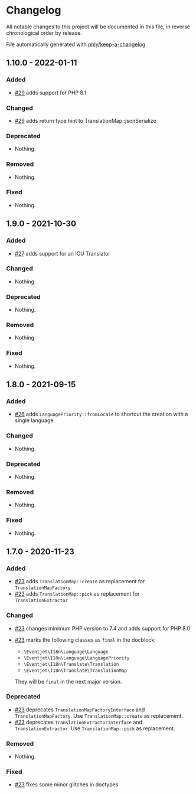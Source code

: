 # Changelog

All notable changes to this project will be documented in this file, in reverse chronological order by release.

File automatically generated with [phly/keep-a-changelog](https://github.com/phly/keep-a-changelog)

## 1.10.0 - 2022-01-11

### Added

- [#29](https://github.com/eventjet/eventjet-i18n/pull/29) adds support for PHP 8.1

### Changed

- [#29](https://github.com/eventjet/eventjet-i18n/pull/29) adds return type hint to TranslationMap::jsonSerialize

### Deprecated

- Nothing.

### Removed

- Nothing.

### Fixed

- Nothing.

## 1.9.0 - 2021-10-30

### Added

- [#27](https://github.com/eventjet/eventjet-i18n/pull/27) adds support for an ICU Translator

### Changed

- Nothing.

### Deprecated

- Nothing.

### Removed

- Nothing.

### Fixed

- Nothing.

## 1.8.0 - 2021-09-15

### Added

- [#26](https://github.com/eventjet/eventjet-i18n/pull/26) adds `LanguagePriority::fromLocale` to shortcut the creation
  with a single language

### Changed

- Nothing.

### Deprecated

- Nothing.

### Removed

- Nothing.

### Fixed

- Nothing.

## 1.7.0 - 2020-11-23

### Added

- [#23](https://github.com/eventjet/eventjet-i18n/pull/23) adds `TranslationMap::create` as replacement
  for `TranslationMapFactory`
- [#23](https://github.com/eventjet/eventjet-i18n/pull/23) adds `TranslationMap::pick` as replacement
  for `TranslationExtractor`

### Changed

- [#23](https://github.com/eventjet/eventjet-i18n/pull/23) changes minimum PHP version to 7.4 and adds support for PHP 8.0
- [#23](https://github.com/eventjet/eventjet-i18n/pull/23) marks the following classes as `final` in the docblock:
  - `\Eventjet\I18n\Language\Language`
  - `\Eventjet\I18n\Language\LanguagePriority`
  - `\Eventjet\I18n\Translate\Translation`
  - `\Eventjet\I18n\Translate\TranslationMap`
  
  They will be `final` in the next major version. 

### Deprecated

- [#23](https://github.com/eventjet/eventjet-i18n/pull/23) deprecates `TranslationMapFactoryInterface` and `TranslationMapFactory`.
  Use `TranslationMap::create` as replacement.
- [#23](https://github.com/eventjet/eventjet-i18n/pull/23) deprecates `TranslationExtractorInterface` and `TranslationExtractor`.
  Use `TranslationMap::pick` as replacement.

### Removed

- Nothing.

### Fixed

- [#23](https://github.com/eventjet/eventjet-i18n/pull/23) fixes some minor glitches in doctypes
